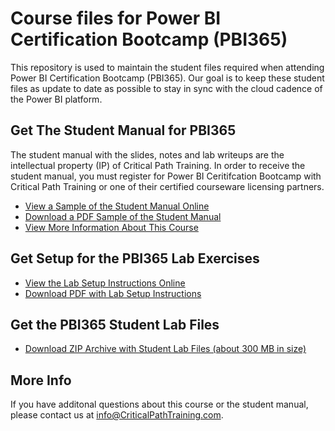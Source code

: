 
# Course files for Power BI Certification Bootcamp (PBI365)
This repository is used to maintain the student files required when attending Power BI Certification Bootcamp (PBI365). Our goal is to keep these student files as update to date as possible to stay in sync with the cloud cadence of the Power BI platform.

## Get The Student Manual for PBI365
The student manual with the slides, notes and lab writeups are the intellectual property (IP) of Critical Path Training. In order to receive the student manual, you must register for Power BI Ceritifcation Bootcamp with Critical Path Training or one of their certified courseware licensing partners. 
- [View a Sample of the Student Manual Online](https://github.com/CriticalPathTraining/PBI365/blob/master/StudentManualSample.pdf)
- [Download a PDF Sample of the Student Manual](https://github.com/CriticalPathTraining/PBI365/raw/master/StudentManualSample.pdf)
- [View More Information About This Course](https://www.criticalpathtraining.com/courses/power-bi/power-bi-bootcamp/)

## Get Setup for the PBI365 Lab Exercises
- [View the Lab Setup Instructions Online](https://github.com/CriticalPathTraining/PBI365/blob/master/About%20The%20Labs.pdf)
- [Download PDF with Lab Setup Instructions](https://github.com/CriticalPathTraining/PBI365/raw/master/About%20The%20Labs.pdf)

## Get the PBI365 Student Lab Files
- [Download ZIP Archive with Student Lab Files (about 300 MB in size)](https://github.com/CriticalPathTraining/PBI365/archive/master.zip)

## More Info
If you have additonal questions about this course or the student manual, please contact us at <info@CriticalPathTraining.com>.

